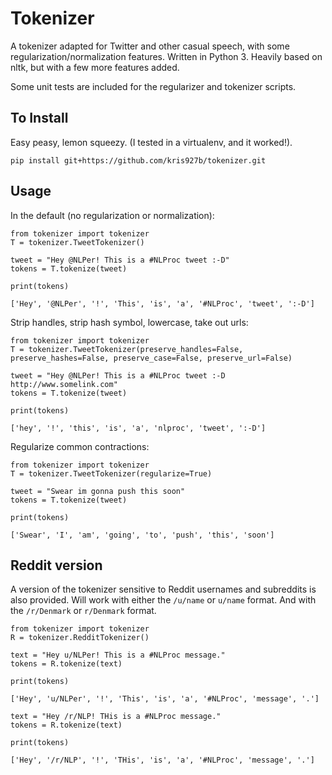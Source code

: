 # Tokenizer

A tokenizer adapted for Twitter and other casual speech, with some regularization/normalization features.
Written in Python 3. Heavily based on nltk, but with a few more features added.

Some unit tests are included for the regularizer and tokenizer scripts.

## To Install

Easy peasy, lemon squeezy. (I tested in a virtualenv, and it worked!).

```
pip install git+https://github.com/kris927b/tokenizer.git
```

## Usage

In the default (no regularization or normalization):

```
from tokenizer import tokenizer
T = tokenizer.TweetTokenizer()

tweet = "Hey @NLPer! This is a #NLProc tweet :-D"
tokens = T.tokenize(tweet)

print(tokens)

['Hey', '@NLPer', '!', 'This', 'is', 'a', '#NLProc', 'tweet', ':-D']
```

Strip handles, strip hash symbol, lowercase, take out urls:

```
from tokenizer import tokenizer
T = tokenizer.TweetTokenizer(preserve_handles=False, preserve_hashes=False, preserve_case=False, preserve_url=False)

tweet = "Hey @NLPer! This is a #NLProc tweet :-D http://www.somelink.com"
tokens = T.tokenize(tweet)

print(tokens)

['hey', '!', 'this', 'is', 'a', 'nlproc', 'tweet', ':-D']
```

Regularize common contractions:

```
from tokenizer import tokenizer
T = tokenizer.TweetTokenizer(regularize=True)

tweet = "Swear im gonna push this soon"
tokens = T.tokenize(tweet)

print(tokens)

['Swear', 'I', 'am', 'going', 'to', 'push', 'this', 'soon']
```

## Reddit version

A version of the tokenizer sensitive to Reddit usernames and subreddits is also provided.
Will work with either the `/u/name` or `u/name` format.
And with the `/r/Denmark` or `r/Denmark` format.

```
from tokenizer import tokenizer
R = tokenizer.RedditTokenizer()

text = "Hey u/NLPer! This is a #NLProc message."
tokens = R.tokenize(text)

print(tokens)

['Hey', 'u/NLPer', '!', 'This', 'is', 'a', '#NLProc', 'message', '.']

text = "Hey /r/NLP! THis is a #NLProc message."
tokens = R.tokenize(text)

print(tokens)

['Hey', '/r/NLP', '!', 'THis', 'is', 'a', '#NLProc', 'message', '.']
```


